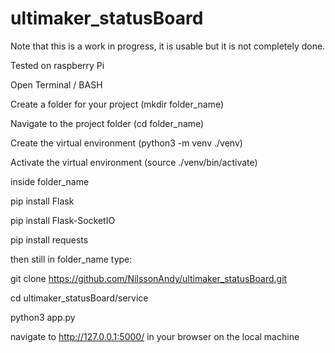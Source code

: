 # ultimaker_statusBoard

Note that this is a work in progress, it is usable but it is not completely done.


Tested on raspberry Pi


Open Terminal / BASH



Create a folder for your project (mkdir folder_name)



Navigate to the project folder (cd folder_name)



Create the virtual environment (python3 -m venv ./venv)



Activate the virtual environment (source ./venv/bin/activate)




inside folder_name



pip install Flask



pip install Flask-SocketIO



pip install requests



then still in folder_name type:



git clone https://github.com/NilssonAndy/ultimaker_statusBoard.git



cd ultimaker_statusBoard/service



python3 app.py



navigate to http://127.0.0.1:5000/ in your browser on the local machine

